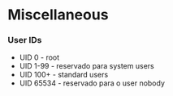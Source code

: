 # Miscellaneous

### User IDs
- UID 0 - root
- UID 1-99 - reservado para system users
- UID 100+ - standard users
- UID 65534 - reservado para o user nobody